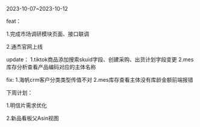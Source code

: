 2023-10-07~2023-10-12

feat：

1.完成市场调研模块页面、接口联调

2.通杰官网上线

update：
1.tiktok商品添加搜索skuid字段、创建采购、出货计划字段变更
2.mes库存分析查看产品编码对应的主体名称

fix:
1.海帆crm客户分类类型传值不对
2.mes库存查看主体没有库龄金额前端报错

下周计划：

1.明信片需求优化

2.新品看板父Asin视图